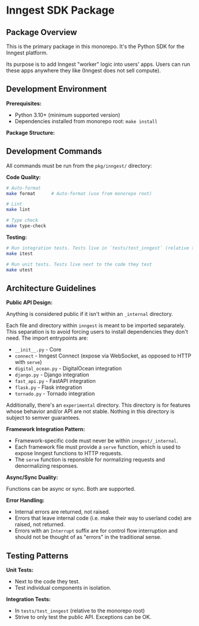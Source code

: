 # Inngest SDK Package

## Package Overview

This is the primary package in this monorepo. It's the Python SDK for the Inngest platform.

Its purpose is to add Inngest "worker" logic into users' apps. Users can run these apps anywhere they like (Inngest does not sell compute).

## Development Environment

**Prerequisites:**

- Python 3.10+ (minimum supported version)
- Dependencies installed from monorepo root: `make install`

**Package Structure:**

## Development Commands

All commands must be run from the `pkg/inngest/` directory:

**Code Quality:**

```bash
# Auto-format
make format      # Auto-format (use from monorepo root)

# Lint
make lint

# Type check
make type-check
```

**Testing:**

```bash
# Run integration tests. Tests live in `tests/test_inngest` (relative to the monorepo root)
make itest

# Run unit tests. Tests live next to the code they test
make utest
```

## Architecture Guidelines

**Public API Design:**

Anything is considered public if it isn't within an `_internal` directory.

Each file and directory within `inngest` is meant to be imported separately. This separation is to avoid forcing users to install dependencies they don't need. The import entrypoints are:

- `__init__.py` - Core
- `connect` - Inngest Connect (expose via WebSocket, as opposed to HTTP with `serve`)
- `digital_ocean.py` - DigitalOcean integration
- `django.py` - Django integration
- `fast_api.py` - FastAPI integration
- `flask.py` - Flask integration
- `tornado.py` - Tornado integration

Additionally, there's an `experimental` directory. This directory is for features whose behavior and/or API are not stable. Nothing in this directory is subject to semver guarantees.

**Framework Integration Pattern:**

- Framework-specific code must never be within `inngest/_internal`.
- Each framework file must provide a `serve` function, which is used to expose Inngest functions to HTTP requests.
- The `serve` function is reponsible for normalizing requests and denormalizing responses.

**Async/Sync Duality:**

Functions can be async or sync. Both are supported.

**Error Handling:**

- Internal errors are returned, not raised.
- Errors that leave internal code (i.e. make their way to userland code) are raised, not returned.
- Errors with an `Interrupt` suffix are for control flow interruption and should not be thought of as "errors" in the traditional sense.

## Testing Patterns

**Unit Tests:**

- Next to the code they test.
- Test individual components in isolation.

**Integration Tests:**

- In `tests/test_inngest` (relative to the monorepo root)
- Strive to only test the public API. Exceptions can be OK.
